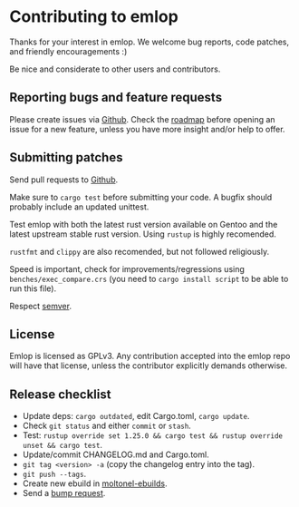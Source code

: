 # Contributing to emlop

Thanks for your interest in emlop.
We welcome bug reports, code patches, and friendly encouragements :)

Be nice and considerate to other users and contributors.

## Reporting bugs and feature requests

Please create issues via [Github](https://github.com/vincentdephily/emlop/issues). Check the
[roadmap](ROADMAP.md) before opening an issue for a new feature, unless you have more insight and/or
help to offer.

## Submitting patches

Send pull requests to [Github](https://github.com/vincentdephily/emlop).

Make sure to `cargo test` before submitting your code. A bugfix should probably include an updated
unittest.

Test emlop with both the latest rust version available on Gentoo and the latest upstream stable rust
version. Using `rustup` is highly recomended.

`rustfmt` and `clippy` are also recomended, but not followed religiously.

Speed is important, check for improvements/regressions using `benches/exec_compare.crs` (you need to
`cargo install script` to be able to run this file).

Respect [semver](https://semver.org/).

## License

Emlop is licensed as GPLv3. Any contribution accepted into the emlop repo will have that license,
unless the contributor explicitly demands otherwise.

## Release checklist

* Update deps: `cargo outdated`, edit Cargo.toml, `cargo update`.
* Check `git status` and either `commit` or `stash`.
* Test: `rustup override set 1.25.0 && cargo test && rustup override unset && cargo test`.
* Update/commit CHANGELOG.md and Cargo.toml.
* `git tag <version> -a` (copy the changelog entry into the tag).
* `git push --tags`.
* Create new ebuild in [moltonel-ebuilds](https://github.com/vincentdephily/moltonel-ebuilds).
* Send a [bump request](https://bugs.gentoo.org).
